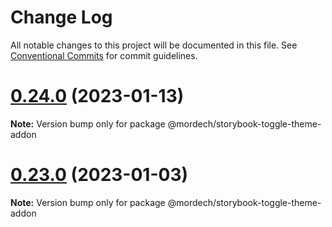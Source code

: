 # Change Log

All notable changes to this project will be documented in this file.
See [Conventional Commits](https://conventionalcommits.org) for commit guidelines.

# [0.24.0](https://github.com/Mordech/mordech-projects/compare/v0.23.0...v0.24.0) (2023-01-13)

**Note:** Version bump only for package @mordech/storybook-toggle-theme-addon





# [0.23.0](https://github.com/Mordech/mordech-projects/compare/v0.22.0...v0.23.0) (2023-01-03)

**Note:** Version bump only for package @mordech/storybook-toggle-theme-addon
